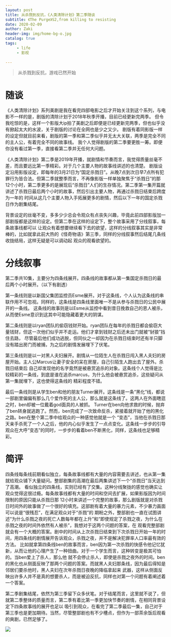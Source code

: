 ```yaml
---
layout: post
title: 从杀戮到反抗，《人类清除计划》第二季随谈
subtitle: 《The Purge》S2,from killing to resisting
date: 2020-02-09
author: Zaki
header-img: img/home-bg-o.jpg
catalog: true
tags:
     - life
     - 影视
     
---
```


> 从杀戮到反抗，游戏已然开始

# 随谈



《人类清除计划》系列美剧是我在看完四部电影之后才开始关注到这个系列，与电影不一样的是，剧版的清除计划于2018年秋季开播，目前已经更新完两季。
但令我吃惊的是，这样一个影版大ip拍了美剧之后即便是已经更新完两季，但也似乎没有掀起太大的水波，关于剧版的讨论在全网也是少之又少。
剧版有着同影版一样的设定但就目前来看，剧版的第一季和第二季似乎并无太大关联，两季是完全不同的主人公，有着完全不同的故事线。
我个人觉得剧版的第二季要更胜一筹。即便你没有看过第一季，直接看第二季并无任何大问题。



《人类清除计划》第二季是2019年开播，就剧情和节奏而言，我觉得质量丝毫不差，而且要远比第一季精彩。对于几个主要人物的故事线讲述的也清楚。
剧版设定沿用影版设定，即每年的3月21日为“国定杀戮日”。从晚7点到次日早7点所有犯罪行为皆合法。但第二季就整季而言，不再像影版一样单独聚焦于“杀戮日”的那
12个小时，第二季更多的是展现后“杀戮日”人们的生存情况。第二季第一集开篇就讲述了杀戮日最后两个小时的故事，然后引出主要人物，再通过杀戮日结束后跨度为一年的
时间从这几个主要人物入手拓展更多的剧情，然后以下一年的国定杀戮日作为剧集结尾。



背景设定的丝毫不变，多多少少总会令观众有点丧失兴趣，毕竟此前四部影版加一部剧版都是这样的设定。但第二季在这样的设定下，整个故事采用了分线叙事，每条故事线都可以
让观众有着想要继续看下去的欲望，这样的分线叙事其实是非常棒的，比如就拿此前大热的《怪奇物语》第三季，同样的分线叙事然后结尾几条线收拢结局，这样无疑是可以调动起
观众的观看欲望的。



# 分线叙事


第二季共10集，主要分为四条线展开。四条线的故事都从第一集国定杀戮日的最后两个小时展开。（以下有剧透）



第一条线则是以新国父集团监控员Esme展开。对于这条线，个人认为这条线的串联作用不可忽视。同样的，这条线是四条线里面唯一不是从参与杀戮日的公民中展开的一条线。
这条线的故事则是以Esme从监控中看到昔日挽救自己的恩人被杀，从而使Esme意识到这其中可能隐藏着更大的阴谋。


第二条线则是以ryan团队的偷窃钱财开始。ryan团队在每年的杀戮日都会偷窃大量钱财，但这一次他们似乎并不走运。他们才拿到钱财之后还未出门就被“豺狼”挡住去路，
尽管最后他们成功逃脱，但同伙之一却因为在杀戮日结束时还有半只脚没有踏出房门而被捕，为之后的剧情发展埋下了伏笔。


第三条线则是以一对黑人夫妇展开。剧情从一位陌生人在杀戮日闯入黑人夫妇的房屋开始。主人公Marcus让妻子安全的呆在房屋，自己引陌生人跑出去了屋外。杀戮日结束后
自己却发现他的名字竟然是被悬赏追杀的对象。这条线个人觉得是比较精彩的一条线，到底是谁在追杀marcus，为什么他会被悬赏追杀，这些疑问从第一集就埋下，这也使得这条线的
精彩程度不错。


最后一条线则是从学生ben和他的朋友Turner展开。这条线是一条“黑化”线，都说一部剧里偏偏有那么几个爱作死的主人公，那么就是这条线了。这两人在外面瞎逛之时，ben却被一位戴着god面具的人被抓。
Turner在ben向他求救的时候，抛弃了ben转身就逃跑了。然而，ben完成了一次致命反杀，紧接着就开始了他的黑化之路。ben在整个第二季中给观众的一种感觉他就是一个
“变态”，当他在杀戮日那天亲手杀死了一个人之后，他的内心似乎发生了一点点变化。这条线一步步的引导观众在大呼“变态”的同时，一步步的看着ben不断黑化，同样，这条线也足够精彩。



# 简评


四条线每条线前期看似独立，每条故事线都有大量的内容需要去讲述，也从第一集就给观众铺下大量疑问。整部剧集的高潮在最后两集讲述下一个“杀戮日”当天达到了高潮。
看似独立的四条线，实则已经有了交集。这种分线聚拢的感觉也确实让观众觉得这很过瘾。每条故事线都有大量的时间和空间去扩展，如果影版因为时间限制的原因只能从杀戮日那
12小时来讲述一个完整的故事，那么剧版就是对杀戮日时间外的故事做了一个很好的填充。这部剧有着大量的暴力元素，不少暴力画面可以说是“很残忍”，在满足观众对于“杀戮”的
期盼之外，整部剧也一直在试图讲述“为什么杀戮之夜的死亡人数每年都在上升”和“即使规定了杀戮之夜，为什么在杀戮之夜的时间外依然有人被杀”，我想对于这两个问题的答案，在
观看完整部剧就会有一个大概的答案。剧中的时间从上次杀戮日结束到下次杀戮日开始一年的时间，用四条线的剧情展开告诉观众，杀戮之夜，并不是解决犯罪率人口率最有效的方法。
比如就拿第四条线ben的故事而言，ben因为第一次杀戮的快感令他记忆犹新，从而让他的心理产生了一种扭曲。对于一个学生而言，这种转变是极其可怕的。当ben爱上了杀人，那么他
就不会停止杀人，即使是杀戮之夜外的时间。ben的黑化也从侧面反映了那两个问题的答案。而就黑人夫妇那条线，因为最后得知是邻居们要杀他时，黑人夫妇在次年杀戮日夜晚的降临拿起来
武器，这样从侧面反映出许多人并不是真的想要杀人，而是被迫反抗，同样也对第一个问题有着阐述着一个答案。



第二季剧集结尾，依然为第三季留下众多伏笔。对于结尾而言，这里就不说了，但就第二季整体的质量而言，第二季有着比第一季更加快节奏的剧情，在相同背景设定下四条故事线的展开也足以
吸引到观众，在看完了第二季最后一集，自己对于第三季也是更加期待。当然，尽管整部剧也有不少槽点，但作为一部茶余饭后观看的爽剧，已然足够了。

![](https://tva1.sinaimg.cn/large/0082zybply1gbq6l95xuoj30u018g4dg.jpg)




